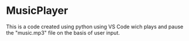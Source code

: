 # MusicPlayer
This is a code created using python using VS Code wich plays and pause the "music.mp3" file on the basis of user input.  
